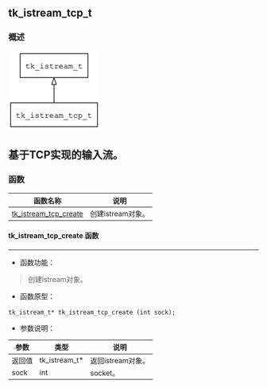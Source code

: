 ## tk\_istream\_tcp\_t
### 概述
![image](images/tk_istream_tcp_t_0.png)

基于TCP实现的输入流。
----------------------------------
### 函数
<p id="tk_istream_tcp_t_methods">

| 函数名称 | 说明 | 
| -------- | ------------ | 
| <a href="#tk_istream_tcp_t_tk_istream_tcp_create">tk\_istream\_tcp\_create</a> | 创建istream对象。 |
#### tk\_istream\_tcp\_create 函数
-----------------------

* 函数功能：

> <p id="tk_istream_tcp_t_tk_istream_tcp_create">创建istream对象。

* 函数原型：

```
tk_istream_t* tk_istream_tcp_create (int sock);
```

* 参数说明：

| 参数 | 类型 | 说明 |
| -------- | ----- | --------- |
| 返回值 | tk\_istream\_t* | 返回istream对象。 |
| sock | int | socket。 |
